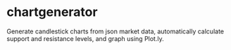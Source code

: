 # chartgenerator

Generate candlestick charts from json market data, automatically calculate support and resistance levels, and graph using Plot.ly.

